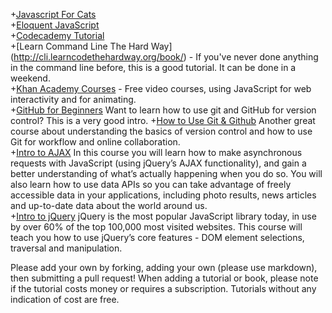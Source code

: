 +[Javascript For Cats](http://jsforcats.com/)  
+[Eloquent JavaScript](http://eloquentjavascript.net/)  
+[Codecademy Tutorial](http://www.codecademy.com/en/tracks/javascript)  
+[Learn Command Line The Hard Way] (http://cli.learncodethehardway.org/book/) - If you've never done anything in the command line before, this is a good tutorial. It can be done in a weekend.  
+[Khan Academy Courses](https://www.khanacademy.org/computing/computer-programming) - Free video courses, using JavaScript for web interactivity and for animating.  
+[GitHub for Beginners](http://readwrite.com/2013/09/30/understanding-github-a-journey-for-beginners-part-1) Want to learn how to use git and GitHub for version control? This is a very good intro.
+[How to Use Git & Github](https://www.udacity.com/course/how-to-use-git-and-github--ud775) Another great course about understanding the basics of version control and how to use Git for workflow and online collaboration.</br>
+[Intro to AJAX](https://www.udacity.com/course/intro-to-ajax--ud110) In this course you will learn how to make asynchronous requests with JavaScript (using jQuery’s AJAX functionality), and gain a better understanding of what’s actually happening when you do so. You will also learn how to use data APIs so you can take advantage of freely accessible data in your applications, including photo results, news articles and up-to-date data about the world around us.</br>
+[Intro to jQuery](https://www.udacity.com/course/intro-to-jquery--ud245) jQuery is the most popular JavaScript library today, in use by over 60% of the top 100,000 most visited websites. This course will teach you how to use jQuery’s core features - DOM element selections, traversal and manipulation.</br>

Please add your own by forking, adding your own (please use markdown), then submitting a pull request! When adding a tutorial or book, please note if the tutorial costs money or requires a subscription. Tutorials without any indication of cost are free.
